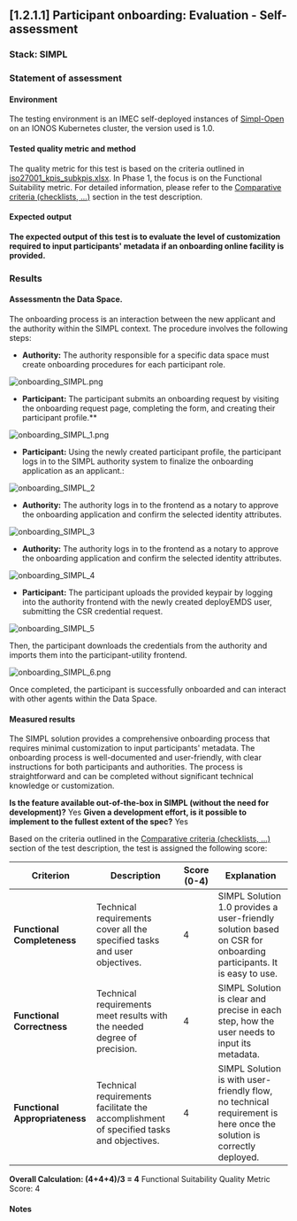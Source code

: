 ## [1.2.1.1] Participant onboarding: Evaluation - Self-assessment
### Stack: SIMPL

### Statement of assessment
#### Environment
The testing environment is an IMEC self-deployed instances of [Simpl-Open](https://code.europa.eu/simpl/simpl-open) on an IONOS Kubernetes cluster, the version used is 1.0.

#### Tested quality metric and method
The quality metric for this test is based on the criteria outlined in [iso27001_kpis_subkpis.xlsx](../../../../../design_decisions/background_info/iso27001_kpis_subkpis.xlsx). In Phase 1, the focus is on the Functional Suitability metric. For detailed information, please refer to the [Comparative criteria (checklists, ...)](./test.md#comparative-criteria-checklists-) section in the test description.

#### Expected output
**The expected output of this test is to evaluate the level of customization required to input participants' metadata if an onboarding online facility is provided.**

### Results
#### Assessmentn the Data Space.
The onboarding process is an interaction between the new applicant and the authority within the SIMPL context. The procedure involves the following steps:

- **Authority:** The authority responsible for a specific data space must create onboarding procedures for each participant role.

![onboarding_SIMPL.png](onboarding_SIMPL.png)

- **Participant:** The participant submits an onboarding request by visiting the onboarding request page, completing the form, and creating their participant profile.**

![onboarding_SIMPL_1.png](onboarding_SIMPL_1.png)

- **Participant:** Using the newly created participant profile, the participant logs in to the SIMPL authority system to finalize the onboarding application as an applicant.:

![onboarding_SIMPL_2](onboarding_SIMPL_2.png)

- **Authority:** The authority logs in to the frontend as a notary to approve the onboarding application and confirm the selected identity attributes.

![onboarding_SIMPL_3](onboarding_SIMPL_3.png)

- **Authority:** The authority logs in to the frontend as a notary to approve the onboarding application and confirm the selected identity attributes.

![onboarding_SIMPL_4](onboarding_SIMPL_4.png)

- **Participant:** The participant uploads the provided keypair by logging into the authority frontend with the newly created deployEMDS user, submitting the CSR credential request.

![onboarding_SIMPL_5](onboarding_SIMPL_5.png)

Then, the participant downloads the credentials from the authority and imports them into the participant-utility frontend.

![onboarding_SIMPL_6.png](onboarding_SIMPL_6.png)

Once completed, the participant is successfully onboarded and can interact with other agents within the Data Space.
#### Measured results
The SIMPL solution provides a comprehensive onboarding process that requires minimal customization to input participants' metadata. The onboarding process is well-documented and user-friendly, with clear instructions for both participants and authorities. The process is straightforward and can be completed without significant technical knowledge or customization.

**Is the feature available out-of-the-box in SIMPL (without the need for development)?** Yes
**Given a development effort, is it possible to implement to the fullest extent of the spec?** Yes

Based on the criteria outlined in the [Comparative criteria (checklists, ...)](./test.md#comparative-criteria-checklists-) section of the test description, the test is assigned the following score:

| **Criterion**                | **Description**                                                                          | **Score (0-4)** | **Explanation**                                                                                                      |
|------------------------------|------------------------------------------------------------------------------------------|-----------------|----------------------------------------------------------------------------------------------------------------------|
| **Functional Completeness**   | Technical requirements cover all the specified tasks and user objectives.                | 4               | SIMPL Solution 1.0 provides a user-friendly solution based on CSR for onboarding participants. It is easy to use.    |
| **Functional Correctness**    | Technical requirements meet results with the needed degree of precision.                 | 4               | SIMPL Solution is clear and precise in each step, how the user needs to input its metadata.                          |
| **Functional Appropriateness**| Technical requirements facilitate the accomplishment of specified tasks and objectives.  | 4               | SIMPL Solution is with user-friendly flow, no technical requirement is here once the solution is correctly deployed. |

**Overall Calculation: (4+4+4)/3 = 4**
Functional Suitability Quality Metric Score: 4

#### Notes
